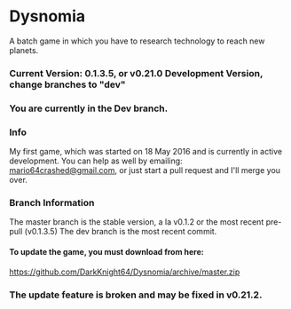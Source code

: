 # Dysnomia
A batch game in which you have to research technology to reach new planets.
### Current Version: 0.1.3.5, or v0.21.0 Development Version, change branches to "dev"
### You are currently in the Dev branch.
### Info
My first game, which was started on 18 May 2016 and is currently in active development. You can help as well by emailing: mario64crashed@gmail.com, or just start a pull request and I'll merge you over.

### Branch Information
The master branch is the stable version, a la v0.1.2 or the most recent pre-pull (v0.1.3.5)
The dev branch is the most recent commit.
#### To update the game, you must download from here:
https://github.com/DarkKnight64/Dysnomia/archive/master.zip

### The update feature is broken and may be fixed in v0.21.2.

